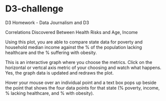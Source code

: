 # D3-challenge
D3 Homework - Data Journalism and D3

Correlations Discovered Between Health Risks and Age, Income

Using this plot, you are able to compare state data for poverty and household median income against the % of the population lacking healthcare and the % suffering with obesity.

This is an interactive graph where you choose the metrics. Click on the horizontal or vertcal axis metric of your choosing and watch what happens. Yes, the graph data is updated and redraws the plot.

Hover your mouse over an individual point and a text box pops up beside the point that shows the four data points for that state (% poverty, income, % lacking healthcare, and % with obesity).
